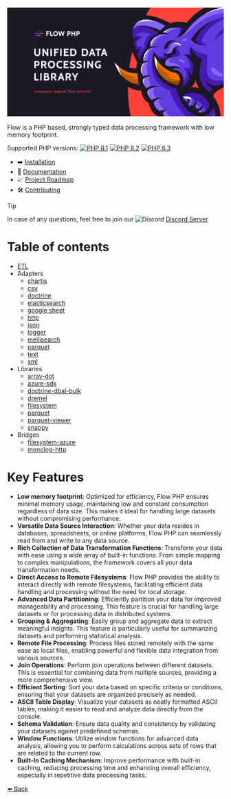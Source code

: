 ![img](assets/img/flow_php_banner_02_2022.png)

Flow is a PHP based, strongly typed data processing framework with low memory footprint.

Supported PHP versions: [![PHP 8.1](https://img.shields.io/badge/php-~8.1-8892BF.svg)](https://php.net/) [![PHP 8.2](https://img.shields.io/badge/php-~8.2-8892BF.svg)](https://php.net/) [![PHP 8.3](https://img.shields.io/badge/php-~8.3-8892BF.svg)](https://php.net/)

- ➡️ [Installation](installation.md)
- 📜 [Documentation](introduction.md)
- 📈 [Project Roadmap](https://github.com/orgs/flow-php/projects/1)
- 🛠️ [Contributing](../CONTRIBUTING.md)

> [!TIP]
> In case of any questions, feel free to join our <img src="https://cdn.prod.website-files.com/6257adef93867e50d84d30e2/636e0a69f118df70ad7828d4_icon_clyde_blurple_RGB.svg" width="16px" height="16px" alt="Discord"> [Discord Server](https://discord.gg/5dNXfQyACW)

# Table of contents 

- [ETL](components/core/core.md)
- Adapters
    - [chartjs](components/adapters/chartjs.md)
    - [csv](components/adapters/csv.md)
    - [doctrine](components/adapters/doctrine.md)
    - [elasticsearch](components/adapters/elasticsearch.md)
    - [google sheet](components/adapters/google-sheet.md)
    - [http](components/adapters/http.md)
    - [json](components/adapters/json.md)
    - [logger](components/adapters/logger.md)
    - [meilisearch](components/adapters/meilisearch.md)
    - [parquet](components/adapters/parquet.md)
    - [text](components/adapters/text.md)
    - [xml](components/adapters/xml.md)
- Libraries
    - [array-dot](components/libs/array-dot.md)
    - [azure-sdk](components/libs/azure-sdk.md)
    - [doctrine-dbal-bulk](components/libs/doctrine-dbal-bulk.md)
    - [dremel](components/libs/dremel.md)
    - [filesystem](components/libs/filesystem.md)
    - [parquet](components/libs/parquet.md)
    - [parquet-viewer](components/libs/parquet-viewer.md)
    - [snappy](components/libs/snappy.md)
- Bridges
    - [filesystem-azure](components/bridges/filesystem-azure-bridge.md)
    - [monolog-http](components/bridges/monolog-http-bridge.md) 

# Key Features

- **Low memory footprint**: Optimized for efficiency, Flow PHP ensures minimal memory usage, maintaining low and constant consumption regardless of data size. This makes it ideal for handling large datasets without compromising performance.
- **Versatile Data Source Interaction**: Whether your data resides in databases, spreadsheets, or online platforms, Flow PHP can seamlessly read from and write to any data source.
- **Rich Collection of Data Transformation Functions**: Transform your data with ease using a wide array of built-in functions. From simple mapping to complex manipulations, the framework covers all your data transformation needs.
- **Direct Access to Remote Filesystems**: Flow PHP provides the ability to interact directly with remote filesystems, facilitating efficient data handling and processing without the need for local storage.
- **Advanced Data Partitioning**: Efficiently partition your data for improved manageability and processing. This feature is crucial for handling large datasets or for processing data in distributed systems.
- **Grouping & Aggregating**: Easily group and aggregate data to extract meaningful insights. This feature is particularly useful for summarizing datasets and performing statistical analysis.
- **Remote File Processing**: Process files stored remotely with the same ease as local files, enabling powerful and flexible data integration from various sources.
- **Join Operations**: Perform join operations between different datasets. This is essential for combining data from multiple sources, providing a more comprehensive view.
- **Efficient Sorting**: Sort your data based on specific criteria or conditions, ensuring that your datasets are organized precisely as needed.
- **ASCII Table Display**: Visualize your datasets as neatly formatted ASCII tables, making it easier to read and analyze data directly from the console.
- **Schema Validation**: Ensure data quality and consistency by validating your datasets against predefined schemas.
- **Window Functions**: Utilize window functions for advanced data analysis, allowing you to perform calculations across sets of rows that are related to the current row.
- **Built-In Caching Mechanism**: Improve performance with built-in caching, reducing processing time and enhancing overall efficiency, especially in repetitive data processing tasks.

[⬅️️ Back](../README.md)

